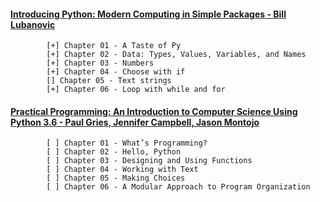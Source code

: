 #### [Introducing Python: Modern Computing in Simple Packages - Bill Lubanovic](https://www.oreilly.com/library/view/introducing-python-2nd/9781492051374/)

            [+] Chapter 01 - A Taste of Py
            [+] Chapter 02 - Data: Types, Values, Variables, and Names
            [+] Chapter 03 - Numbers
            [+] Chapter 04 - Choose with if
            [] Chapter 05 - Text strings
            [+] Chapter 06 - Loop with while and for
            
#### [Practical Programming: An Introduction to Computer Science Using Python 3.6 -  Paul Gries, Jennifer Campbell, Jason Montojo](https://pragprog.com/titles/gwpy3/practical-programming-third-edition/)

            [ ] Chapter 01 - What’s Programming?
            [ ] Chapter 02 - Hello, Python
            [ ] Chapter 03 - Designing and Using Functions
            [ ] Chapter 04 - Working with Text
            [ ] Chapter 05 - Making Choices
            [ ] Chapter 06 - A Modular Approach to Program Organization
